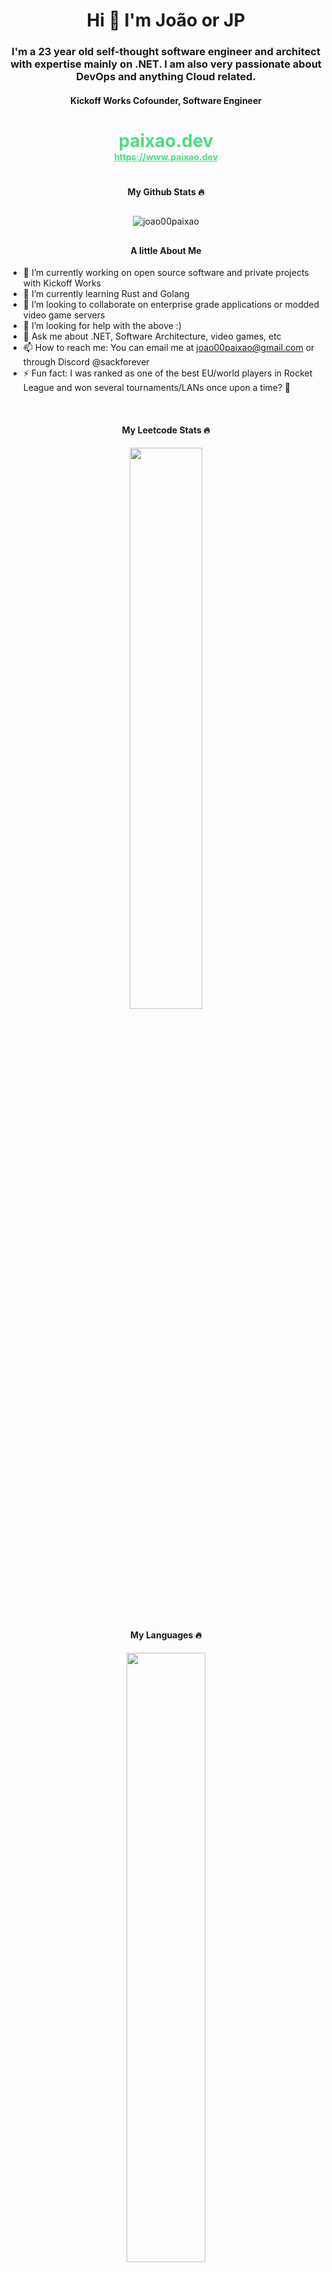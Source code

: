 <h1 align="center">Hi 👋 I'm João or JP</h1>
<h3 align="center">I'm a 23 year old self-thought software engineer and architect with expertise mainly on .NET. I am also very passionate about DevOps and anything Cloud related.</h3>

<h4 align="center">Kickoff Works Cofounder, Software Engineer</h4>

<!---![JP's GitHub stats](https://github-readme-stats.vercel.app/api?username=joao00paixao)
![Top Langs](https://github-readme-stats.vercel.app/api/top-langs/?username=joao00paixao&layout=compact&theme=transparent)
-->

  <h1 align="center" style="color: rgb(74 222 128); padding-bottom:20px; font-weight:bold;text-decoration:none;">
  paixao.dev
  <br>
      <span align="center" style="color: rgb(74 222 128); padding-bottom:20px; font-weight:bold;text-decoration:none;text-decoration:underline;font-size:14px">
    https://www.paixao.dev
    </span> 
  </h1> 






<h4 align="center">My Github Stats 🔥</h4>

<div align="center" style="padding-bottom:10px;padding-top:10px">
  <img src="https://github-readme-streak-stats.herokuapp.com/?user=joao00paixao&"  alt="joao00paixao" />
</div>


<h4 align="center">A little About Me</h4>


- 🔭 I’m currently working on open source software and private projects with Kickoff Works
- 🌱 I’m currently learning Rust and Golang
- 👯 I’m looking to collaborate on enterprise grade applications or modded video game servers
- 🤔 I’m looking for help with the above :)
- 💬 Ask me about .NET, Software Architecture, video games, etc
- 📫 How to reach me: You can email me at joao00paixao@gmail.com or through Discord @sackforever
- ⚡ Fun fact: I was ranked as one of the best EU/world players in Rocket League and won several tournaments/LANs once upon a time? 👀

<br>

<h4 align="center">My Leetcode Stats 🔥</h4>

<div align="center">

  <a href="https://leetcode.com/joao00paixao/"><img width="48%" src="https://leetcode.card.workers.dev/joao00paixao?theme=dark&font=baloo&extension=null&border=2&border_radius=8"></a>
  
</div>

<h4 align="center">My Languages 🔥</h4>

<div align="center">

  <a href="https://github.com/joao00paixao"><img width="50%" src="https://github-readme-stats.vercel.app/api/top-langs/?username=joao00paixao&theme=dark&hide=html,css,cmake&layout=compact&langs_count=5&bg_color=101010&hide_title=true"></a>

</div>
